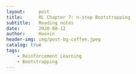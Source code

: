 ```yaml
---
layout:     post
title:      RL Chapter 7: n-step Bootstrapping
subtitle:   Reading notes
date:       2020-08-12
author:     Haoxin
header-img: img/post-bg-coffee.jpeg
catalog: true
tags:
    - Reinforcement Learning
    - Bootstrapping
---
```


## 